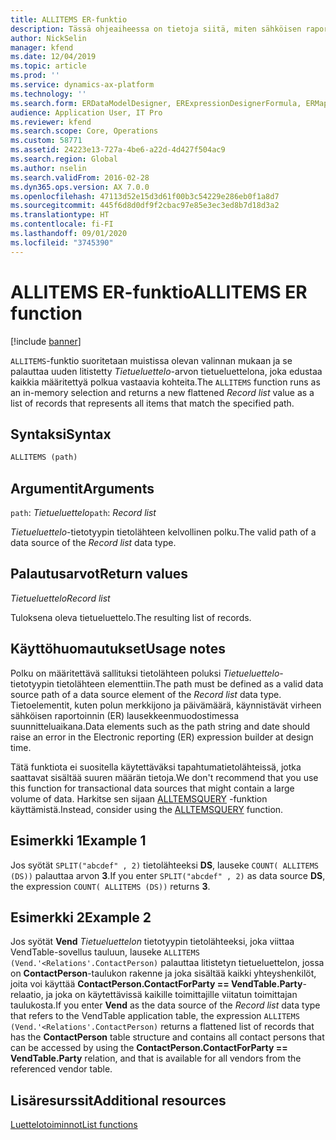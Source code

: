 ```yaml
---
title: ALLITEMS ER-funktio
description: Tässä ohjeaiheessa on tietoja siitä, miten sähköisen raportoinnin (ER) ALLITEMS-funktiota käytetään.
author: NickSelin
manager: kfend
ms.date: 12/04/2019
ms.topic: article
ms.prod: ''
ms.service: dynamics-ax-platform
ms.technology: ''
ms.search.form: ERDataModelDesigner, ERExpressionDesignerFormula, ERMappedFormatDesigner, ERModelMappingDesigner
audience: Application User, IT Pro
ms.reviewer: kfend
ms.search.scope: Core, Operations
ms.custom: 58771
ms.assetid: 24223e13-727a-4be6-a22d-4d427f504ac9
ms.search.region: Global
ms.author: nselin
ms.search.validFrom: 2016-02-28
ms.dyn365.ops.version: AX 7.0.0
ms.openlocfilehash: 47113d52e15d3d61f00b3c54229e286eb0f1a8d7
ms.sourcegitcommit: 445f6d8d0df9f2cbac97e85e3ec3ed8b7d18d3a2
ms.translationtype: HT
ms.contentlocale: fi-FI
ms.lasthandoff: 09/01/2020
ms.locfileid: "3745390"
---
```

# <a name="allitems-er-function"></a><span data-ttu-id="a6087-103">ALLITEMS ER-funktio</span><span class="sxs-lookup"><span data-stu-id="a6087-103">ALLITEMS ER function</span></span>

[!include [banner](../includes/banner.md)]

<span data-ttu-id="a6087-104">`ALLITEMS`-funktio suoritetaan muistissa olevan valinnan mukaan ja se palauttaa uuden litistetty *Tietueluettelo*-arvon tietueluettelona, joka edustaa kaikkia määritettyä polkua vastaavia kohteita.</span><span class="sxs-lookup"><span data-stu-id="a6087-104">The `ALLITEMS` function runs as an in-memory selection and returns a new flattened *Record list* value as a list of records that represents all items that match the specified path.</span></span>

## <a name="syntax"></a><span data-ttu-id="a6087-105">Syntaksi</span><span class="sxs-lookup"><span data-stu-id="a6087-105">Syntax</span></span>

```vb
ALLITEMS (path)
```

## <a name="arguments"></a><span data-ttu-id="a6087-106">Argumentit</span><span class="sxs-lookup"><span data-stu-id="a6087-106">Arguments</span></span>

<span data-ttu-id="a6087-107">`path`: *Tietueluettelo*</span><span class="sxs-lookup"><span data-stu-id="a6087-107">`path`: *Record list*</span></span>

<span data-ttu-id="a6087-108">*Tietueluettelo*-tietotyypin tietolähteen kelvollinen polku.</span><span class="sxs-lookup"><span data-stu-id="a6087-108">The valid path of a data source of the *Record list* data type.</span></span>

## <a name="return-values"></a><span data-ttu-id="a6087-109">Palautusarvot</span><span class="sxs-lookup"><span data-stu-id="a6087-109">Return values</span></span>

<span data-ttu-id="a6087-110">*Tietueluettelo*</span><span class="sxs-lookup"><span data-stu-id="a6087-110">*Record list*</span></span>

<span data-ttu-id="a6087-111">Tuloksena oleva tietueluettelo.</span><span class="sxs-lookup"><span data-stu-id="a6087-111">The resulting list of records.</span></span>

## <a name="usage-notes"></a><span data-ttu-id="a6087-112">Käyttöhuomautukset</span><span class="sxs-lookup"><span data-stu-id="a6087-112">Usage notes</span></span>

<span data-ttu-id="a6087-113">Polku on määritettävä sallituksi tietolähteen poluksi *Tietueluettelo*-tietotyypin tietolähteen elementtiin.</span><span class="sxs-lookup"><span data-stu-id="a6087-113">The path must be defined as a valid data source path of a data source element of the *Record list* data type.</span></span> <span data-ttu-id="a6087-114">Tietoelementit, kuten polun merkkijono ja päivämäärä, käynnistävät virheen sähköisen raportoinnin (ER) lausekkeenmuodostimessa suunnitteluaikana.</span><span class="sxs-lookup"><span data-stu-id="a6087-114">Data elements such as the path string and date should raise an error in the Electronic reporting (ER) expression builder at design time.</span></span>

<span data-ttu-id="a6087-115">Tätä funktiota ei suositella käytettäväksi tapahtumatietolähteissä, jotka saattavat sisältää suuren määrän tietoja.</span><span class="sxs-lookup"><span data-stu-id="a6087-115">We don't recommend that you use this function for transactional data sources that might contain a large volume of data.</span></span> <span data-ttu-id="a6087-116">Harkitse sen sijaan [ALLTEMSQUERY](er-functions-list-allitemsquery.md) -funktion käyttämistä.</span><span class="sxs-lookup"><span data-stu-id="a6087-116">Instead, consider using the [ALLTEMSQUERY](er-functions-list-allitemsquery.md) function.</span></span>

## <a name="example-1"></a><span data-ttu-id="a6087-117">Esimerkki 1</span><span class="sxs-lookup"><span data-stu-id="a6087-117">Example 1</span></span>

<span data-ttu-id="a6087-118">Jos syötät `SPLIT("abcdef" , 2)` tietolähteeksi **DS**, lauseke `COUNT( ALLITEMS (DS))` palauttaa arvon **3**.</span><span class="sxs-lookup"><span data-stu-id="a6087-118">If you enter `SPLIT("abcdef" , 2)` as data source **DS**, the expression `COUNT( ALLITEMS (DS))` returns **3**.</span></span>

## <a name="example-2"></a><span data-ttu-id="a6087-119">Esimerkki 2</span><span class="sxs-lookup"><span data-stu-id="a6087-119">Example 2</span></span>

<span data-ttu-id="a6087-120">Jos syötät **Vend** *Tietueluettelon* tietotyypin tietolähteeksi, joka viittaa VendTable-sovellus tauluun, lauseke `ALLITEMS (Vend.'<Relations'.ContactPerson)` palauttaa litistetyn tietueluettelon, jossa on **ContactPerson**-taulukon rakenne ja joka sisältää kaikki yhteyshenkilöt, joita voi käyttää **ContactPerson.ContactForParty == VendTable.Party**-relaatio, ja joka on käytettävissä kaikille toimittajille viitatun toimittajan taulukosta.</span><span class="sxs-lookup"><span data-stu-id="a6087-120">If you enter **Vend** as the data source of the *Record list* data type that refers to the VendTable application table, the expression `ALLITEMS (Vend.'<Relations'.ContactPerson)` returns a flattened list of records that has the **ContactPerson** table structure and contains all contact persons that can be accessed by using the **ContactPerson.ContactForParty == VendTable.Party** relation, and that is available for all vendors from the referenced vendor table.</span></span>

## <a name="additional-resources"></a><span data-ttu-id="a6087-121">Lisäresurssit</span><span class="sxs-lookup"><span data-stu-id="a6087-121">Additional resources</span></span>

[<span data-ttu-id="a6087-122">Luettelotoiminnot</span><span class="sxs-lookup"><span data-stu-id="a6087-122">List functions</span></span>](er-functions-category-list.md)
